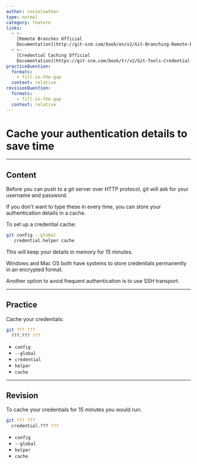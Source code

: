 ```yaml
---
author: rosielowther
type: normal
category: feature
links:
  - >-
    [Remote Branches Official
    Documentation](http://git-scm.com/book/en/v2/Git-Branching-Remote-Branches){website}
  - >-
    [Credential Caching Official
    Documentation](https://git-scm.com/book/tr/v2/Git-Tools-Credential-Storage#_credential_caching){website}
practiceQuestion:
  formats:
    - fill-in-the-gap
  context: relative
revisionQuestion:
  formats:
    - fill-in-the-gap
  context: relative
---
```


# Cache your authentication details to save time


---

## Content

Before you can push to a git server over HTTP protocol, git will ask for your username and password.

If you don't want to type these in every time, you can store your authentication details in a cache.

To set up a credential cache:

```bash
git config --global 
   credential.helper cache
```

This will keep your details in memory for 15 minutes.

Windows and Mac OS both have systems to store credentials permanently in an encrypted format.

Another option to avoid frequent authentication is to use SSH transport.


---

## Practice

Cache your credentials:

```bash
git ??? ???
  ???.??? ???
```

- `config`
- `--global`
- `credential`
- `helper`
- `cache`


---

## Revision

To cache your credentials for 15 minutes you would run:

```bash
git ??? ??? 
  credential.??? ???
```

- `config`
- `--global`
- `helper`
- `cache`
